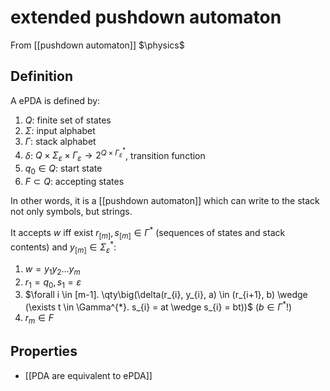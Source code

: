 # extended pushdown automaton
From [[pushdown automaton]]
$\physics$
## Definition
A ePDA is defined by:
1. $Q$: finite set of states
2. $\Sigma$: input alphabet
3. $\Gamma$: stack alphabet
4. $\delta$: $Q \times \Sigma_{\varepsilon} \times \Gamma_{\varepsilon} \to 2^{Q \times \Gamma_{\varepsilon}^{*}}$, transition function
5. $q_{0} \in Q$: start state
6. $F \subset Q$: accepting states

In other words, it is a [[pushdown automaton]] which can write to the stack not only symbols, but strings.

It accepts $w$ iff exist $r_{[m]}, s_{[m]} \in \Gamma^{*}$ (sequences of states and stack contents) and $y_{[m]} \in \Sigma_{\varepsilon}^{*}$:
1. $w = y_{1}y_{2}\dots y_{m}$
1. $r_{1} = q_{0}, s_{1} = \varepsilon$
2. $\forall i \in [m-1]. \qty\big(\delta(r_{i}, y_{i}, a) \in (r_{i+1}, b) \wedge (\exists t \in \Gamma^{*}. s_{i} = at \wedge s_{i} = bt))$ ($b \in \Gamma^{*}$!)
3. $r_{m} \in F$

## Properties
- [[PDA are equivalent to ePDA]]